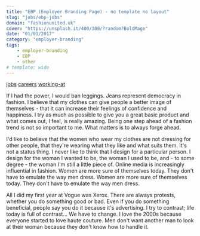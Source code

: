 ```yaml
---
title: "EBP (Employer Branding Page) - no template no layout"
slug: "jobs/ebp-jobs"
domain: "fashionunited.uk"
cover: "https://unsplash.it/400/300/?random?BoldMage"
date: "01/01/2017"
category: "employer-branding"
tags:
    - employer-branding
    - EBP
    - other
# template: wide
---
```


[jobs](ebp-jobs) [careers](ebp-jobs/careers) [working-at](ebp-jobs/working-at)

If I had the power, I would ban leggings. Jeans represent democracy in fashion. I believe that my clothes can give people a better image of themselves - that it can increase their feelings of confidence and happiness. I try as much as possible to give you a great basic product and what comes out, I feel, is really amazing. Being one step ahead of a fashion trend is not so important to me. What matters is to always forge ahead.

I'd like to believe that the women who wear my clothes are not dressing for other people, that they're wearing what they like and what suits them. It's not a status thing. I never like to think that I design for a particular person. I design for the woman I wanted to be, the woman I used to be, and - to some degree - the woman I'm still a little piece of. Online media is increasingly influential in fashion. Women are more sure of themselves today. They don't have to emulate the way men dress. Women are more sure of themselves today. They don't have to emulate the way men dress.

All I did my first year at Vogue was Xerox. There are always protests, whether you do something good or bad. Even if you do something beneficial, people say you do it because it's advertising. I try to contrast; life today is full of contrast... We have to change. I love the 2000s because everyone started to love haute couture. Men don't want another man to look at their woman because they don't know how to handle it.
